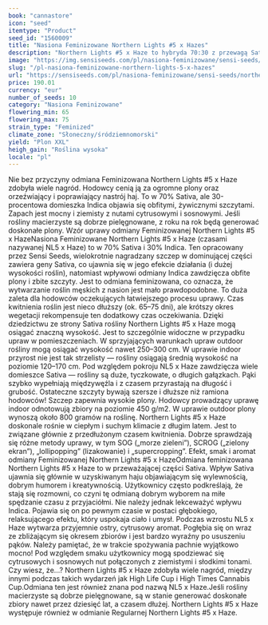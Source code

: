 ```yaml
---
book: "cannastore"
icon: "seed"
itemtype: "Product"
seed_id: "1560009"
title: "Nasiona Feminizowane Northern Lights #5 x Hazes"
description: "Northern Lights #5 x Haze to hybryda 70:30 z przewagą Sativa. W uprawie outdoor osiąga 3 m i daje obfite plony. Ma pikantny, ziemisty zapach i smak."
image: "https://img.sensiseeds.com/pl/nasiona-feminizowane/sensi-seeds/northern-lights-5-x-haze-feminizowane-image.png"
slug: "/pl-nasiona-feminizowane-northern-lights-5-x-hazes"
url: "https://sensiseeds.com/pl/nasiona-feminizowane/sensi-seeds/northern-lights-5-x-haze-feminizowane?a_aid=cannastore"
price: 190.01
currency: "eur"
number_of_seeds: 10
category: "Nasiona Feminizowane"
flowering_min: 65
flowering_max: 75
strain_type: "Feminized"
climate_zone: "Słoneczny/śródziemnomorski"
yield: "Plon XXL"
heigh_gain: "Roślina wysoka"
locale: "pl"
---
```

Nie bez przyczyny odmiana Feminizowana Northern Lights #5 x Haze zdobyła wiele nagród. Hodowcy cenią ją za ogromne plony oraz orzeźwiający i poprawiający nastrój haj. To w 70% Sativa, ale 30-procentowa domieszka Indica objawia się obfitymi, żywicznymi szczytami. Zapach jest mocny i ziemisty z nutami cytrusowymi i sosnowymi. Jeśli rośliny macierzyste są dobrze pielęgnowane, z roku na rok będą generować doskonałe plony. Wzór uprawy odmiany Feminizowanej Northern Lights #5 x HazeNasiona Feminizowane Northern Lights #5 x Haze (czasami nazywanej NL5 x Haze) to w 70% Sativa i 30% Indica. Ten opracowany przez Sensi Seeds, wielokrotnie nagradzany szczep w dominującej części zawiera geny Sativa, co ujawnia się w jego efekcie działania (i dużej wysokości roślin), natomiast wpływowi odmiany Indica zawdzięcza obfite plony i zbite szczyty. Jest to odmiana feminizowana, co oznacza, że wytwarzanie roślin męskich z nasion jest mało prawdopodobne. To duża zaleta dla hodowców oczekujących łatwiejszego procesu uprawy. Czas kwitnienia roślin jest nieco dłuższy (ok. 65–75 dni), ale krótszy okres wegetacji rekompensuje ten dodatkowy czas oczekiwania. Dzięki dziedzictwu ze strony Sativa rośliny Northern Lights #5 x Haze mogą osiągać znaczną wysokość. Jest to szczególnie widoczne w przypadku upraw w pomieszczeniach. W sprzyjających warunkach upraw outdoor rośliny mogą osiągać wysokość nawet 250–300 cm. W uprawie indoor przyrost nie jest tak strzelisty — rośliny osiągają średnią wysokość na poziomie 120–170 cm. Pod względem pokroju NL5 x Haze zawdzięcza wiele domieszce Sativa — rośliny są duże, tyczkowate, o długich gałązkach. Pąki szybko wypełniają międzywęźla i z czasem przyrastają na długość i grubość. Ostateczne szczyty bywają szersze i dłuższe niż ramiona hodowców! Szczep zapewnia wysokie plony. Hodowcy prowadzący uprawę indoor odnotowują zbiory na poziomie 450 g/m2. W uprawie outdoor plony wynoszą około 800 gramów na roślinę. Northern Lights #5 x Haze doskonale rośnie w ciepłym i suchym klimacie z długim latem. Jest to związane głównie z przedłużonym czasem kwitnienia. Dobrze sprawdzają się różne metody uprawy, w tym SOG („morze zieleni”), SCROG („zielony ekran”), „lollipopping” (lizakowanie) i „supercropping”. Efekt, smak i aromat odmiany Feminizowanej Northern Lights #5 x HazeOdmiana feminizowana Northern Lights #5 x Haze to w przeważającej części Sativa. Wpływ Sativa ujawnia się głównie w uzyskiwanym haju objawiającym się wylewnością, dobrym humorem i kreatywnością. Użytkownicy często podkreślają, że stają się rozmowni, co czyni tę odmianą dobrym wyborem na miłe spędzanie czasu z przyjaciółmi. Nie należy jednak lekceważyć wpływu Indica. Pojawia się on po pewnym czasie w postaci głębokiego, relaksującego efektu, który uspokaja ciało i umysł. Podczas wzrostu NL5 x Haze wytwarza przyjemnie ostry, cytrusowy aromat. Pogłębia się on wraz ze zbliżającym się okresem zbiorów i jest bardzo wyraźny po ususzeniu pąków. Należy pamiętać, że w trakcie spożywania pachnie wyjątkowo mocno! Pod względem smaku użytkownicy mogą spodziewać się cytrusowych i sosnowych nut połączonych z ziemistymi i słodkimi tonami. Czy wiesz, że…? Northern Lights #5 x Haze zdobyła wiele nagród, między innymi podczas takich wydarzeń jak High Life Cup i High Times Cannabis Cup.Odmiana ten jest również znana pod nazwą NL5 x Haze.Jeśli rośliny macierzyste są dobrze pielęgnowane, są w stanie generować doskonałe zbiory nawet przez dziesięć lat, a czasem dłużej. Northern Lights #5 x Haze występuje również w odmianie Regularnej Northern Lights #5 x Haze.
